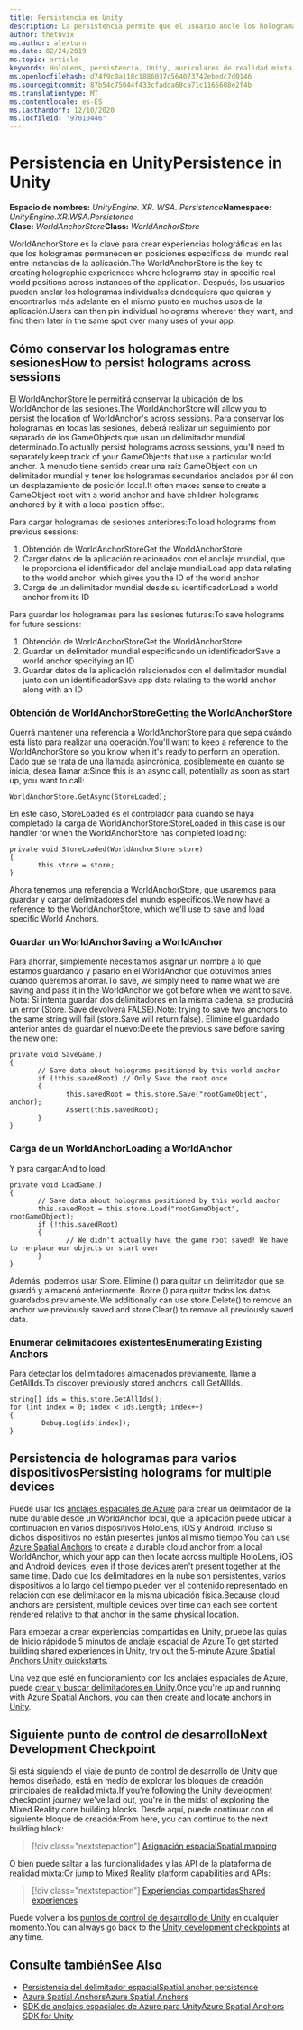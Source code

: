 ```yaml
---
title: Persistencia en Unity
description: La persistencia permite que el usuario ancle los hologramas individuales donde quiera y, después, buscarlo más adelante en muchos usos de la aplicación.
author: thetuvix
ms.author: alexturn
ms.date: 02/24/2019
ms.topic: article
keywords: HoloLens, persistencia, Unity, auriculares de realidad mixta, auriculares de realidad mixta de Windows, auriculares de realidad virtual
ms.openlocfilehash: d74f9c0a118c1886037c564073742ebedc7d0146
ms.sourcegitcommit: 87b54c75044f433cfadda68ca71c1165608e2f4b
ms.translationtype: MT
ms.contentlocale: es-ES
ms.lasthandoff: 12/10/2020
ms.locfileid: "97010446"
---
```

# <a name="persistence-in-unity"></a><span data-ttu-id="b73f0-104">Persistencia en Unity</span><span class="sxs-lookup"><span data-stu-id="b73f0-104">Persistence in Unity</span></span>

<span data-ttu-id="b73f0-105">**Espacio de nombres:** *UnityEngine. XR. WSA. Persistence*</span><span class="sxs-lookup"><span data-stu-id="b73f0-105">**Namespace:** *UnityEngine.XR.WSA.Persistence*</span></span><br>
<span data-ttu-id="b73f0-106">**Clase:** *WorldAnchorStore*</span><span class="sxs-lookup"><span data-stu-id="b73f0-106">**Class:** *WorldAnchorStore*</span></span>

<span data-ttu-id="b73f0-107">WorldAnchorStore es la clave para crear experiencias holográficas en las que los hologramas permanecen en posiciones específicas del mundo real entre instancias de la aplicación.</span><span class="sxs-lookup"><span data-stu-id="b73f0-107">The WorldAnchorStore is the key to creating holographic experiences where holograms stay in specific real world positions across instances of the application.</span></span> <span data-ttu-id="b73f0-108">Después, los usuarios pueden anclar los hologramas individuales dondequiera que quieran y encontrarlos más adelante en el mismo punto en muchos usos de la aplicación.</span><span class="sxs-lookup"><span data-stu-id="b73f0-108">Users can then pin individual holograms wherever they want, and find them later in the same spot over many uses of your app.</span></span>

## <a name="how-to-persist-holograms-across-sessions"></a><span data-ttu-id="b73f0-109">Cómo conservar los hologramas entre sesiones</span><span class="sxs-lookup"><span data-stu-id="b73f0-109">How to persist holograms across sessions</span></span>

<span data-ttu-id="b73f0-110">El WorldAnchorStore le permitirá conservar la ubicación de los WorldAnchor de las sesiones.</span><span class="sxs-lookup"><span data-stu-id="b73f0-110">The WorldAnchorStore will allow you to persist the location of WorldAnchor's across sessions.</span></span> <span data-ttu-id="b73f0-111">Para conservar los hologramas en todas las sesiones, deberá realizar un seguimiento por separado de los GameObjects que usan un delimitador mundial determinado.</span><span class="sxs-lookup"><span data-stu-id="b73f0-111">To actually persist holograms across sessions, you'll need to separately keep track of your GameObjects that use a particular world anchor.</span></span> <span data-ttu-id="b73f0-112">A menudo tiene sentido crear una raíz GameObject con un delimitador mundial y tener los hologramas secundarios anclados por él con un desplazamiento de posición local.</span><span class="sxs-lookup"><span data-stu-id="b73f0-112">It often makes sense to create a GameObject root with a world anchor and have children holograms anchored by it with a local position offset.</span></span>

<span data-ttu-id="b73f0-113">Para cargar hologramas de sesiones anteriores:</span><span class="sxs-lookup"><span data-stu-id="b73f0-113">To load holograms from previous sessions:</span></span>
1. <span data-ttu-id="b73f0-114">Obtención de WorldAnchorStore</span><span class="sxs-lookup"><span data-stu-id="b73f0-114">Get the WorldAnchorStore</span></span>
2. <span data-ttu-id="b73f0-115">Cargar datos de la aplicación relacionados con el anclaje mundial, que le proporciona el identificador del anclaje mundial</span><span class="sxs-lookup"><span data-stu-id="b73f0-115">Load app data relating to the world anchor, which gives you the ID of the world anchor</span></span>
3. <span data-ttu-id="b73f0-116">Carga de un delimitador mundial desde su identificador</span><span class="sxs-lookup"><span data-stu-id="b73f0-116">Load a world anchor from its ID</span></span>

<span data-ttu-id="b73f0-117">Para guardar los hologramas para las sesiones futuras:</span><span class="sxs-lookup"><span data-stu-id="b73f0-117">To save holograms for future sessions:</span></span>
1. <span data-ttu-id="b73f0-118">Obtención de WorldAnchorStore</span><span class="sxs-lookup"><span data-stu-id="b73f0-118">Get the WorldAnchorStore</span></span>
2. <span data-ttu-id="b73f0-119">Guardar un delimitador mundial especificando un identificador</span><span class="sxs-lookup"><span data-stu-id="b73f0-119">Save a world anchor specifying an ID</span></span>
3. <span data-ttu-id="b73f0-120">Guardar datos de la aplicación relacionados con el delimitador mundial junto con un identificador</span><span class="sxs-lookup"><span data-stu-id="b73f0-120">Save app data relating to the world anchor along with an ID</span></span>

### <a name="getting-the-worldanchorstore"></a><span data-ttu-id="b73f0-121">Obtención de WorldAnchorStore</span><span class="sxs-lookup"><span data-stu-id="b73f0-121">Getting the WorldAnchorStore</span></span>

<span data-ttu-id="b73f0-122">Querrá mantener una referencia a WorldAnchorStore para que sepa cuándo está listo para realizar una operación.</span><span class="sxs-lookup"><span data-stu-id="b73f0-122">You'll want to keep a reference to the WorldAnchorStore so you know when it's ready to perform an operation.</span></span> <span data-ttu-id="b73f0-123">Dado que se trata de una llamada asincrónica, posiblemente en cuanto se inicia, desea llamar a:</span><span class="sxs-lookup"><span data-stu-id="b73f0-123">Since this is an async call, potentially as soon as start up, you want to call:</span></span>

```
WorldAnchorStore.GetAsync(StoreLoaded);
```

<span data-ttu-id="b73f0-124">En este caso, StoreLoaded es el controlador para cuando se haya completado la carga de WorldAnchorStore:</span><span class="sxs-lookup"><span data-stu-id="b73f0-124">StoreLoaded in this case is our handler for when the WorldAnchorStore has completed loading:</span></span>

```
private void StoreLoaded(WorldAnchorStore store)
{
       this.store = store;
}
```

<span data-ttu-id="b73f0-125">Ahora tenemos una referencia a WorldAnchorStore, que usaremos para guardar y cargar delimitadores del mundo específicos.</span><span class="sxs-lookup"><span data-stu-id="b73f0-125">We now have a reference to the WorldAnchorStore, which we'll use to save and load specific World Anchors.</span></span>

### <a name="saving-a-worldanchor"></a><span data-ttu-id="b73f0-126">Guardar un WorldAnchor</span><span class="sxs-lookup"><span data-stu-id="b73f0-126">Saving a WorldAnchor</span></span>

<span data-ttu-id="b73f0-127">Para ahorrar, simplemente necesitamos asignar un nombre a lo que estamos guardando y pasarlo en el WorldAnchor que obtuvimos antes cuando queremos ahorrar.</span><span class="sxs-lookup"><span data-stu-id="b73f0-127">To save, we simply need to name what we are saving and pass it in the WorldAnchor we got before when we want to save.</span></span> <span data-ttu-id="b73f0-128">Nota: Si intenta guardar dos delimitadores en la misma cadena, se producirá un error (Store. Save devolverá FALSE).</span><span class="sxs-lookup"><span data-stu-id="b73f0-128">Note: trying to save two anchors to the same string will fail (store.Save will return false).</span></span> <span data-ttu-id="b73f0-129">Elimine el guardado anterior antes de guardar el nuevo:</span><span class="sxs-lookup"><span data-stu-id="b73f0-129">Delete the previous save before saving the new one:</span></span>

```
private void SaveGame()
{
       // Save data about holograms positioned by this world anchor
       if (!this.savedRoot) // Only Save the root once
       {
              this.savedRoot = this.store.Save("rootGameObject", anchor);
              Assert(this.savedRoot);
       }
}
```

### <a name="loading-a-worldanchor"></a><span data-ttu-id="b73f0-130">Carga de un WorldAnchor</span><span class="sxs-lookup"><span data-stu-id="b73f0-130">Loading a WorldAnchor</span></span>

<span data-ttu-id="b73f0-131">Y para cargar:</span><span class="sxs-lookup"><span data-stu-id="b73f0-131">And to load:</span></span>

```
private void LoadGame()
{
       // Save data about holograms positioned by this world anchor
       this.savedRoot = this.store.Load("rootGameObject", rootGameObject);
       if (!this.savedRoot)
       {
              // We didn't actually have the game root saved! We have to re-place our objects or start over
       }
}
```

<span data-ttu-id="b73f0-132">Además, podemos usar Store. Elimine () para quitar un delimitador que se guardó y almacenó anteriormente. Borre () para quitar todos los datos guardados previamente.</span><span class="sxs-lookup"><span data-stu-id="b73f0-132">We additionally can use store.Delete() to remove an anchor we previously saved and store.Clear() to remove all previously saved data.</span></span>

### <a name="enumerating-existing-anchors"></a><span data-ttu-id="b73f0-133">Enumerar delimitadores existentes</span><span class="sxs-lookup"><span data-stu-id="b73f0-133">Enumerating Existing Anchors</span></span>

<span data-ttu-id="b73f0-134">Para detectar los delimitadores almacenados previamente, llame a GetAllIds.</span><span class="sxs-lookup"><span data-stu-id="b73f0-134">To discover previously stored anchors, call GetAllIds.</span></span>

```
string[] ids = this.store.GetAllIds();
for (int index = 0; index < ids.Length; index++)
{
        Debug.Log(ids[index]);
}
```

## <a name="persisting-holograms-for-multiple-devices"></a><span data-ttu-id="b73f0-135">Persistencia de hologramas para varios dispositivos</span><span class="sxs-lookup"><span data-stu-id="b73f0-135">Persisting holograms for multiple devices</span></span>

<span data-ttu-id="b73f0-136">Puede usar los <a href="https://docs.microsoft.com/azure/spatial-anchors/overview" target="_blank">anclajes espaciales de Azure</a> para crear un delimitador de la nube durable desde un WorldAnchor local, que la aplicación puede ubicar a continuación en varios dispositivos HoloLens, iOS y Android, incluso si dichos dispositivos no están presentes juntos al mismo tiempo.</span><span class="sxs-lookup"><span data-stu-id="b73f0-136">You can use <a href="https://docs.microsoft.com/azure/spatial-anchors/overview" target="_blank">Azure Spatial Anchors</a> to create a durable cloud anchor from a local WorldAnchor, which your app can then locate across multiple HoloLens, iOS and Android devices, even if those devices aren't present together at the same time.</span></span>  <span data-ttu-id="b73f0-137">Dado que los delimitadores en la nube son persistentes, varios dispositivos a lo largo del tiempo pueden ver el contenido representado en relación con ese delimitador en la misma ubicación física.</span><span class="sxs-lookup"><span data-stu-id="b73f0-137">Because cloud anchors are persistent, multiple devices over time can each see content rendered relative to that anchor in the same physical location.</span></span>

<span data-ttu-id="b73f0-138">Para empezar a crear experiencias compartidas en Unity, pruebe las guías de <a href="https://docs.microsoft.com/azure/spatial-anchors/unity-overview" target="_blank">Inicio rápido</a>de 5 minutos de anclaje espacial de Azure.</span><span class="sxs-lookup"><span data-stu-id="b73f0-138">To get started building shared experiences in Unity, try out the 5-minute <a href="https://docs.microsoft.com/azure/spatial-anchors/unity-overview" target="_blank">Azure Spatial Anchors Unity quickstarts</a>.</span></span>

<span data-ttu-id="b73f0-139">Una vez que esté en funcionamiento con los anclajes espaciales de Azure, puede <a href="https://docs.microsoft.com/azure/spatial-anchors/concepts/create-locate-anchors-unity" target="_blank">crear y buscar delimitadores en Unity</a>.</span><span class="sxs-lookup"><span data-stu-id="b73f0-139">Once you're up and running with Azure Spatial Anchors, you can then <a href="https://docs.microsoft.com/azure/spatial-anchors/concepts/create-locate-anchors-unity" target="_blank">create and locate anchors in Unity</a>.</span></span>

## <a name="next-development-checkpoint"></a><span data-ttu-id="b73f0-140">Siguiente punto de control de desarrollo</span><span class="sxs-lookup"><span data-stu-id="b73f0-140">Next Development Checkpoint</span></span>

<span data-ttu-id="b73f0-141">Si está siguiendo el viaje de punto de control de desarrollo de Unity que hemos diseñado, está en medio de explorar los bloques de creación principales de realidad mixta.</span><span class="sxs-lookup"><span data-stu-id="b73f0-141">If you're following the Unity development checkpoint journey we've laid out, you're in the midst of exploring the Mixed Reality core building blocks.</span></span> <span data-ttu-id="b73f0-142">Desde aquí, puede continuar con el siguiente bloque de creación:</span><span class="sxs-lookup"><span data-stu-id="b73f0-142">From here, you can continue to the next building block:</span></span>

> [!div class="nextstepaction"]
> [<span data-ttu-id="b73f0-143">Asignación espacial</span><span class="sxs-lookup"><span data-stu-id="b73f0-143">Spatial mapping</span></span>](spatial-mapping-in-unity.md)

<span data-ttu-id="b73f0-144">O bien puede saltar a las funcionalidades y las API de la plataforma de realidad mixta:</span><span class="sxs-lookup"><span data-stu-id="b73f0-144">Or jump to Mixed Reality platform capabilities and APIs:</span></span>

> [!div class="nextstepaction"]
> [<span data-ttu-id="b73f0-145">Experiencias compartidas</span><span class="sxs-lookup"><span data-stu-id="b73f0-145">Shared experiences</span></span>](shared-experiences-in-unity.md)

<span data-ttu-id="b73f0-146">Puede volver a los [puntos de control de desarrollo de Unity](unity-development-overview.md#2-core-building-blocks) en cualquier momento.</span><span class="sxs-lookup"><span data-stu-id="b73f0-146">You can always go back to the [Unity development checkpoints](unity-development-overview.md#2-core-building-blocks) at any time.</span></span>

## <a name="see-also"></a><span data-ttu-id="b73f0-147">Consulte también</span><span class="sxs-lookup"><span data-stu-id="b73f0-147">See Also</span></span>
* [<span data-ttu-id="b73f0-148">Persistencia del delimitador espacial</span><span class="sxs-lookup"><span data-stu-id="b73f0-148">Spatial anchor persistence</span></span>](../../design/coordinate-systems.md#spatial-anchor-persistence)
* <span data-ttu-id="b73f0-149"><a href="https://docs.microsoft.com/azure/spatial-anchors" target="_blank">Azure Spatial Anchors</a></span><span class="sxs-lookup"><span data-stu-id="b73f0-149"><a href="https://docs.microsoft.com/azure/spatial-anchors" target="_blank">Azure Spatial Anchors</a></span></span>
* <span data-ttu-id="b73f0-150"><a href="https://docs.microsoft.com/dotnet/api/Microsoft.Azure.SpatialAnchors" target="_blank">SDK de anclajes espaciales de Azure para Unity</a></span><span class="sxs-lookup"><span data-stu-id="b73f0-150"><a href="https://docs.microsoft.com/dotnet/api/Microsoft.Azure.SpatialAnchors" target="_blank">Azure Spatial Anchors SDK for Unity</a></span></span>
